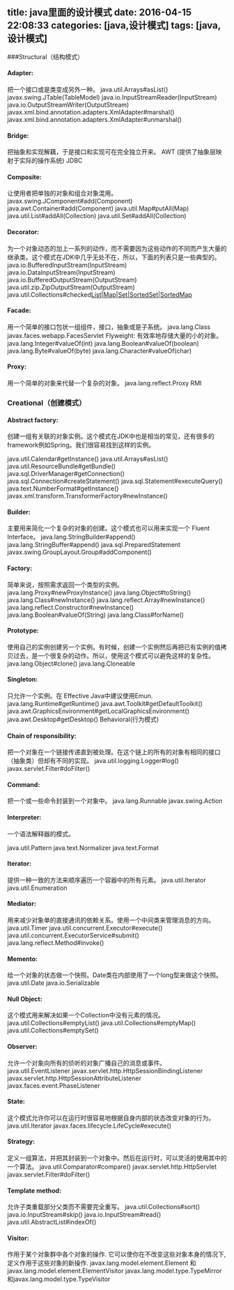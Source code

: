 title: java里面的设计模式
date: 2016-04-15 22:08:33
categories: [java,设计模式]
tags: [java,设计模式]
---
###Structural（结构模式）
#### Adapter:
把一个接口或是类变成另外一种。
java.util.Arrays#asList()
javax.swing.JTable(TableModel)
java.io.InputStreamReader(InputStream)
java.io.OutputStreamWriter(OutputStream)
javax.xml.bind.annotation.adapters.XmlAdapter#marshal()
javax.xml.bind.annotation.adapters.XmlAdapter#unmarshal()

#### Bridge:
把抽象和实现解藕，于是接口和实现可在完全独立开来。
AWT (提供了抽象层映射于实际的操作系统)
JDBC

#### Composite:
让使用者把单独的对象和组合对象混用。
javax.swing.JComponent#add(Component)
java.awt.Container#add(Component)
java.util.Map#putAll(Map)
java.util.List#addAll(Collection)
java.util.Set#addAll(Collection)

#### Decorator:
为一个对象动态的加上一系列的动作，而不需要因为这些动作的不同而产生大量的继承类。这个模式在JDK中几乎无处不在，所以，下面的列表只是一些典型的。
java.io.BufferedInputStream(InputStream)
java.io.DataInputStream(InputStream)
java.io.BufferedOutputStream(OutputStream)
java.util.zip.ZipOutputStream(OutputStream)
java.util.Collections#checked[List|Map|Set|SortedSet|SortedMap]()

#### Facade:
用一个简单的接口包状一组组件，接口，抽象或是子系统。
java.lang.Class
javax.faces.webapp.FacesServlet
Flyweight:
有效率地存储大量的小的对象。
java.lang.Integer#valueOf(int)
java.lang.Boolean#valueOf(boolean)
java.lang.Byte#valueOf(byte)
java.lang.Character#valueOf(char)

#### Proxy:
用一个简单的对象来代替一个复杂的对象。
java.lang.reflect.Proxy
RMI

### Creational（创建模式）
#### Abstract factory:
创建一组有关联的对象实例。这个模式在JDK中也是相当的常见，还有很多的framework例如Spring。我们很容易找到这样的实例。

java.util.Calendar#getInstance()
java.util.Arrays#asList()
java.util.ResourceBundle#getBundle()
java.sql.DriverManager#getConnection()
java.sql.Connection#createStatement()
java.sql.Statement#executeQuery()
java.text.NumberFormat#getInstance()
javax.xml.transform.TransformerFactory#newInstance()

#### Builder:
主要用来简化一个复杂的对象的创建。这个模式也可以用来实现一个 Fluent Interface。
java.lang.StringBuilder#append()
java.lang.StringBuffer#append()
java.sql.PreparedStatement
javax.swing.GroupLayout.Group#addComponent()

#### Factory:
简单来说，按照需求返回一个类型的实例。
java.lang.Proxy#newProxyInstance()
java.lang.Object#toString()
java.lang.Class#newInstance()
java.lang.reflect.Array#newInstance()
java.lang.reflect.Constructor#newInstance()
java.lang.Boolean#valueOf(String)
java.lang.Class#forName()

#### Prototype:
使用自己的实例创建另一个实例。有时候，创建一个实例然后再把已有实例的值拷贝过去，是一个很复杂的动作。所以，使用这个模式可以避免这样的复杂性。
java.lang.Object#clone()
java.lang.Cloneable

#### Singleton:
只允许一个实例。在 Effective Java中建议使用Emun.
java.lang.Runtime#getRuntime()
java.awt.Toolkit#getDefaultToolkit()
java.awt.GraphicsEnvironment#getLocalGraphicsEnvironment()
java.awt.Desktop#getDesktop()
Behavioral(行为模式)

#### Chain of responsibility:
把一个对象在一个链接传递直到被处理。在这个链上的所有的对象有相同的接口（抽象类）但却有不同的实现。
java.util.logging.Logger#log()
javax.servlet.Filter#doFilter()

#### Command:
把一个或一些命令封装到一个对象中。
java.lang.Runnable
javax.swing.Action

#### Interpreter:
一个语法解释器的模式。


java.util.Pattern
java.text.Normalizer
java.text.Format

#### Iterator:
提供一种一致的方法来顺序遍历一个容器中的所有元素。
java.util.Iterator
java.util.Enumeration

#### Mediator:
用来减少对象单的直接通讯的依赖关系。使用一个中间类来管理消息的方向。
java.util.Timer
java.util.concurrent.Executor#execute()
java.util.concurrent.ExecutorService#submit()
java.lang.reflect.Method#invoke()

#### Memento:
给一个对象的状态做一个快照。Date类在内部使用了一个long型来做这个快照。
java.util.Date
java.io.Serializable

#### Null Object:
这个模式用来解决如果一个Collection中没有元素的情况。
java.util.Collections#emptyList()
java.util.Collections#emptyMap()
java.util.Collections#emptySet()

#### Observer:
允许一个对象向所有的侦听的对象广播自己的消息或事件。
java.util.EventListener
javax.servlet.http.HttpSessionBindingListener
javax.servlet.http.HttpSessionAttributeListener
javax.faces.event.PhaseListener

#### State:
这个模式允许你可以在运行时很容易地根据自身内部的状态改变对象的行为。
java.util.Iterator
javax.faces.lifecycle.LifeCycle#execute()

#### Strategy:
定义一组算法，并把其封装到一个对象中。然后在运行时，可以灵活的使用其中的一个算法。
java.util.Comparator#compare()
javax.servlet.http.HttpServlet
javax.servlet.Filter#doFilter()

#### Template method:
允许子类重载部分父类而不需要完全重写。
java.util.Collections#sort()
java.io.InputStream#skip()
java.io.InputStream#read()
java.util.AbstractList#indexOf()

#### Visitor:
作用于某个对象群中各个对象的操作. 它可以使你在不改变这些对象本身的情况下,定义作用于这些对象的新操作.
javax.lang.model.element.Element 和javax.lang.model.element.ElementVisitor
javax.lang.model.type.TypeMirror 和javax.lang.model.type.TypeVisitor
